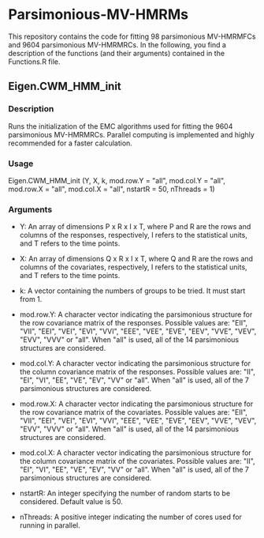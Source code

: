 # Parsimonious-MV-HMRMs

This repository contains the code for fitting 98 parsimonious MV-HMRMFCs and 9604 parsimonious MV-HMRMRCs. In the following, you find a description of the functions (and their arguments) contained in the Functions.R file.

## Eigen.CWM_HMM_init ##

### Description ###

Runs the initialization of the EMC algorithms used for fitting the 9604 parsimonious MV-HMRMRCs. Parallel computing is implemented and highly recommended for a faster calculation.

### Usage ###

Eigen.CWM_HMM_init (Y, X, k, mod.row.Y = "all", mod.col.Y = "all", mod.row.X = "all", mod.col.X = "all", nstartR = 50, nThreads = 1)

### Arguments ###

* Y: An array of dimensions P x R x I x T, where P and R are the rows and columns of the responses, respectively, I refers to the statistical units, and T refers to the time points.

* X: An array of dimensions Q x R x I x T, where Q and R are the rows and columns of the covariates, respectively, I refers to the statistical units, and T refers to the time points. 

* k: A vector containing the numbers of groups to be tried. It must start from 1. 

* mod.row.Y: A character vector indicating the parsimonious structure for the row covariance matrix of the responses. Possible values are: "EII", "VII", "EEI", "VEI", "EVI", "VVI", "EEE", "VEE", "EVE", "EEV", "VVE", "VEV", "EVV", "VVV" or "all". When "all" is used, all of the 14 parsimonious structures are considered. 

* mod.col.Y: A character vector indicating the parsimonious structure for the column covariance matrix of the responses. Possible values are: "II", "EI", "VI", "EE", "VE", "EV", "VV" or "all". When "all" is used, all of the 7 parsimonious structures are considered. 

* mod.row.X: A character vector indicating the parsimonious structure for the row covariance matrix of the covariates. Possible values are: "EII", "VII", "EEI", "VEI", "EVI", "VVI", "EEE", "VEE", "EVE", "EEV", "VVE", "VEV", "EVV", "VVV" or "all". When "all" is used, all of the 14 parsimonious structures are considered. 

* mod.col.X: A character vector indicating the parsimonious structure for the column covariance matrix of the covariates. Possible values are: "II", "EI", "VI", "EE", "VE", "EV", "VV" or "all". When "all" is used, all of the 7 parsimonious structures are considered. 

* nstartR: An integer specifying the number of random starts to be considered. Default value is 50. 

* nThreads: A positive integer indicating the number of cores used for running in parallel.  
